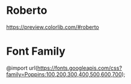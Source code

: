 # Roberto

https://preview.colorlib.com/#roberto

# Font Family 

@import url(https://fonts.googleapis.com/css?family=Poppins:100,200,300,400,500,600,700);